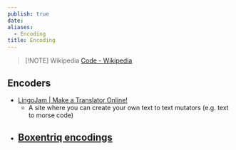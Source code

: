 ```yaml
---
publish: true
date: 
aliases:
  - Encoding
title: Encoding
---
```


> [!NOTE] Wikipedia
> [Code - Wikipedia](https://en.wikipedia.org/wiki/Code)


## Encoders
- [LingoJam | Make a Translator Online!](https://lingojam.com/)
	- A site where you can create your own text to text mutators (e.g. text to morse code)
- [Boxentriq encodings](https://arc.net/l/quote/iamwfbwe)
	- 
